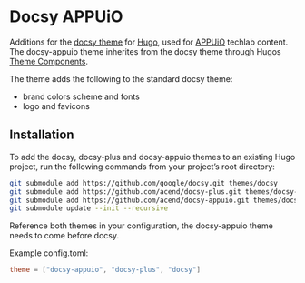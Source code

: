 # Docsy APPUiO

Additions for the [docsy theme](https://github.com/google/docsy) for [Hugo](https://gohugo.io/), used for [APPUiO](https://www.appuio.ch/) techlab content.
The docsy-appuio theme inherites from the docsy theme through Hugos [Theme Components](https://gohugo.io/hugo-modules/theme-components/).

The theme adds the following to the standard docsy theme:

* brand colors scheme and fonts
* logo and favicons

## Installation

To add the docsy, docsy-plus and docsy-appuio themes to an existing Hugo project, run the following commands from your project’s root directory:

```sh
git submodule add https://github.com/google/docsy.git themes/docsy
git submodule add https://github.com/acend/docsy-plus.git themes/docsy-plus
git submodule add https://github.com/acend/docsy-appuio.git themes/docsy-appuio
git submodule update --init --recursive
```

Reference both themes in your configuration, the docsy-appuio theme needs to come before docsy.

Example config.toml:

```toml
theme = ["docsy-appuio", "docsy-plus", "docsy"]
```
